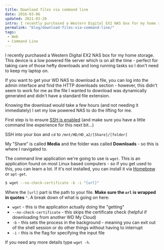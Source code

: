 ```yaml
---
title: Download files via command line
date: 2016-03-06
updated: 2021-03-20
intro: I recently purchased a Western Digital EX2 NAS box for my home storage. This device is a low powered file server which is on all the time - perfect for taking care of those hefty downloads and long running tasks so I don't need to keep my laptop on.
permalink: "blog/download-files-via-command-line/"
tags:
 - Web
 - Command Line
---
```


I recently purchased a Western Digital EX2 NAS box for my home storage. This device is a low powered file server which is on all the time - perfect for taking care of those hefty downloads and long running tasks so I don't need to keep my laptop on.

If you want to get your WD NAS to download a file, you can log into the admin interface and find the HTTP downloads section - however, this didn't seem to work for me as the file I wanted to download was dynamically generated and didn't have a standard file extension.

Knowing the download would take a few hours (and not needing it immediately) I set my low powered NAS to do the lifting for me.

First step is to ensure [SSH is enabled](http://support.wdc.com/KnowledgeBase/answer.aspx?ID=10435) (and make sure you have a little command line experience for this next bit...)

SSH into your box and `cd` to `/mnt/HD/HD_a2/[Share]/[folder]`

My "Share" is called **Media** and the folder was called **Downloads** - so this is where I navigated to.

The command line application we're going to use is `wget`. This is an application found on most Linux based computers - so if you get used to this, you can learn a lot. If it's not installed, you can install it via [Homebrew](http://brew.sh/) or `apt-get`.

```bash
$ wget --no-check-certificate -b -i "[url]"
```

Where the `[url]` part is the path to your file. **Make sure the `url` is wrapped in quotes** `"`. A break down of what is going on here:

- `wget` - this is the application actually doing the "getting"
- `--no-check-certificate` - this skips the certificate check (helpful if downloading from another WD My Cloud)
- `-b` - this sets the process in the background - meaning you can exit out of the shell session or do other things without having to interrupt
- `-i` - this is the flag for specifying the input file

If you need any more details type `wget -h`.
